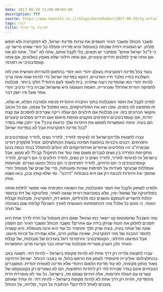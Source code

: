 ```yaml
---
date: 2017-06-29 11:08:00+03:00
description: ???
source: https://www.haaretz.co.il/blogs/karenhaber/2017-06-29/ty-article/0000017f-f8ef-d318-afff-fbefbebe0000
tags: דעות
title: הכתובת על הכותל
---
```


משבר הכותל ומשבר הגיור חושפים את ערוות מדינת ישראל, לא דמוקרטיה ולא חופש פולחן. יש הגמוניה דתית שזכתה במונופול והיא מדירה ומפלה כל יהודי שאינו מיישר קו. כי ל"כל ישראל אחים" מסתבר יש תנאים, בלי לקבל אותם, אתה לא "אח". אתה לא אח אם אתה שייך לפלגים חרדים קיצוניים, אם אתה חילוני שלא מאמין באלוהים, אם אתה קונסרבטיבי או רפורמי.

בעוד בכל מדינה דמוקרטית בעולם יהודי הוא יהודי בהתאם להגדרתו האישית ואין לזה השלכות בחייו מלבד חייו הפרטיים. דווקא במדינת ישראל כדי להיות שווה אתה צריך להיות יהודי כמו שהמדינה רוצה שתהיה. בית לאומי לעם היהודי? חלקי ביותר. סבלנות לתפיסה יהודית אחרת? שערורייה. האמת העגומה היא שישראל שבויה בידי נרטיב יהודי אחד שעל פיו יישק דבר.

למדנו לקבל את חוסר הסובלנות בתוך החברה היהודית פנימה ולמרבה הפלא, או שלא, זה מתפוצץ לנו בפנים. עזבו רגע את הפוליטיקאים, בואו נסתכל על עצמנו, עם כל הכאב והקושי הכרוכים בזה. אין סבלנות אם חילונים הם עגלה ריקה שצריכים להסכים עם קצת יהדות, אם קונסרבטיבים ורפורמים מוקצים מחמת מיאוס ואם חרדים מפלגים קיצוניים הם בעיה. איפה האפשרות לממש את היהדות שלך כראות עיניך? איך ייתכן שזה בסדר בכל מדינה דמוקרטית אבל לא במדינת ישראל?

 עברו לתצוגת גלריהבישראל זה לגיטימי להדיר, להדיר נשים ,להדיר קונסרבטיבים ורפורמים. רבנים ורבניות בהפגנת תמיכה בנשות הכותלצילום: אמיל סלמןרק דמיינו שבארה"ב היו מחליטים שיהודים אורתודוקסים לא יכולים להתפלל בבתי כנסת בהם מתקיימת הפרדה בין נשים לגברים משום שזה נוגד את החוקה? קביל? לא ממש. אבל בישראל זה לגיטימי להדיר, להדיר נשים כי הן נשים, להדיר חילונים כי הם ריקניים, להדיר קונסרבטיבים כי הם הרחיקו, להדיר רפורמים כי הם בכלל כמעט נוצרים. סטיגמות אומללות שבעיקר מעידות על תפיסות שגויות ומעוותות, פרי של שנים של מונופול יהודי שהופך את היהדות לנכונה רק אם היא בגבולות "דרכנו". ומי שלא קופץ ובכן, בואו נשנא אותו.

ולמדנו לשתוק ולקבל את חוסר הסובלנות, את השנאה הפנימית שאי אפשר לתלות אותה בפוליטיקה של שמאל-ימין, אלא במנהיגות רוויית שנאה לאחר, פוליטיקה של דת ובחוסר יכולות להשריש לעומקם מושגים כמו פלורליזם, חופש דת, דמוקרטיה, סובלנות וקבלת האחר. כי מהם כל אלה? מהי ההתפתחות האנושית לאורך השנים? קליפת שום באוהלה של תורה.

ומה חשבנו? שהסטטוס קוו יישאר כמו שהוא? שאם ניתן מונופול על הדת לדרך אחת היא תסכים לחלוק את הכוח שניתן בידה עם אחרים? משבר הכותל ומשבר הגיור הם תסמין שונה של אותה בעיה, בעיה שרק תלך ותחמיר כל עוד היא אינה מטופלת. היא קשורה לחוסר ההבנה של מהי דמוקרטיה, שאינה שלטון הרוב, אלא שמירה על זכויות מיעוט. אבל המיעוט החילוני, הקונסרבטיבי והרפורמי דוגל בערכים של סובלנות, של קבלת האחר ולכן העניק מטריית סובלנות שיריעתה כבר נקרעת מרוב התפשרות.

 עברו לתצוגת גלריה רק דרך אחת לא להיות מקופח בישראל – להיות דתי. תשעה באב בכותלצילום: אוליבייה פיטוסידי לטמון את הראש בחול, או באבני הכותל. ישראל הרחיקה מאוד מחזון מקימיה, לא עוד מדינת הלאום היהודי אלא מדינה לאומית יהודית. המשברים הנוכחיים אינם בגדר סטירת לחי רק ליהדות התפוצות, הם לא נשארים רק בקונטקסט של קשרים עם הגולה ותרומות, אלה החיים עצמם פה, בישראל. כל עוד לא מופרדת הדת מהמדינה, תהיה רק דרך אחת לא להיות מקופח בישראל – להיות דתי. זה עתיד שאתם מוכנים לאחל לילדיכם? הכתובת על הקיר, סליחה, על הכותל.